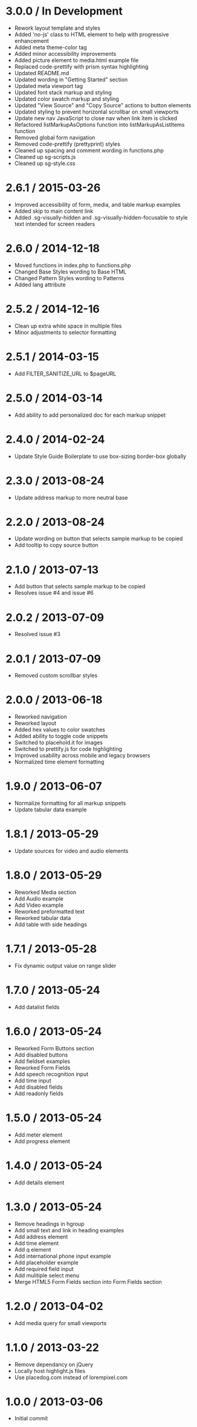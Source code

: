 3.0.0 / In Development
==================

* Rework layout template and styles
* Added 'no-js' class to HTML element to help with progressive enhancement
* Added meta theme-color tag
* Added minor accessibility improvements
* Added picture element to media.html example file
* Replaced code-prettify with prism syntax highlighting
* Updated README.md
* Updated wording in "Getting Started" section
* Updated meta viewport tag
* Updated font stack markup and styling
* Updated color swatch markup and styling
* Updated "View Source" and "Copy Source" actions to button elements
* Updated styling to prevent horizontal scrollbar on small viewports
* Update new nav JavaScript to close nav when link item is clicked
* Refactored listMarkupAsOptions function into listMarkupAsListItems function
* Removed global form navigation
* Removed code-prettify (prettyprint) styles
* Cleaned up spacing and comment wording in functions.php
* Cleaned up sg-scripts.js
* Cleaned up sg-style.css

2.6.1 / 2015-03-26
==================

* Improved accessibility of form, media, and table markup examples
* Added skip to main content link
* Added .sg-visually-hidden and .sg-visually-hidden-focusable to style text intended for screen readers

2.6.0 / 2014-12-18
==================

 * Moved functions in index.php to functions.php
 * Changed Base Styles wording to Base HTML
 * Changed Pattern Styles wording to Patterns
 * Added lang attribute

2.5.2 / 2014-12-16
==================

 * Clean up extra white space in multiple files
 * Minor adjustments to selector formatting

2.5.1 / 2014-03-15
==================

 * Add FILTER_SANITIZE_URL to $pageURL

2.5.0 / 2014-03-14
==================

 * Add ability to add personalized doc for each markup snippet

2.4.0 / 2014-02-24
==================

 * Update Style Guide Boilerplate to use box-sizing border-box globally

2.3.0 / 2013-08-24
==================

 * Update address markup to more neutral base

2.2.0 / 2013-08-24
==================

 * Update wording on button that selects sample markup to be copied
 * Add tooltip to copy source button

2.1.0 / 2013-07-13
==================

 * Add button that selects sample markup to be copied
 * Resolves issue #4 and issue #6

2.0.2 / 2013-07-09
==================

 * Resolved issue #3

2.0.1 / 2013-07-09
==================

 * Removed custom scrollbar styles

2.0.0 / 2013-06-18
==================

 * Reworked navigation
 * Reworked layout
 * Added hex values to color swatches
 * Added ability to toggle code snippets
 * Switched to placehold.it for images
 * Switched to prettify.js for code highlighting
 * Improved usability across mobile and legacy browsers
 * Normalized time element formatting

1.9.0 / 2013-06-07
==================

 * Normalize formatting for all markup snippets
 * Update tabular data example

1.8.1 / 2013-05-29
==================

 * Update sources for video and audio elements

1.8.0 / 2013-05-29
==================

 * Reworked Media section
 * Add Audio example
 * Add Video example
 * Reworked preformatted text
 * Reworked tabular data
 * Add table with side headings

1.7.1 / 2013-05-28
==================

 * Fix dynamic output value on range slider

1.7.0 / 2013-05-24
==================

 * Add datalist fields

1.6.0 / 2013-05-24
==================

 * Reworked Form Buttons section
 * Add disabled buttons
 * Add fieldset examples
 * Reworked Form Fields
 * Add speech recognition input
 * Add time input
 * Add disabled fields
 * Add readonly fields

1.5.0 / 2013-05-24
==================

 * Add meter element
 * Add progress element

1.4.0 / 2013-05-24
==================

 * Add details element

1.3.0 / 2013-05-24
==================

 * Remove headings in hgroup
 * Add small text and link in heading examples
 * Add address element
 * Add time element
 * Add q element
 * Add international phone input example
 * Add placeholder example
 * Add required field input
 * Add mulitiple select menu
 * Merge HTML5 Form Fields section into Form Fields section

1.2.0 / 2013-04-02
==================

 * Add media query for small viewports

1.1.0 / 2013-03-22
==================

  * Remove dependancy on jQuery
  * Locally host highlight.js files
  * Use placedog.com instead of lorempixel.com

1.0.0 / 2013-03-06
==================

  * Initial commit

